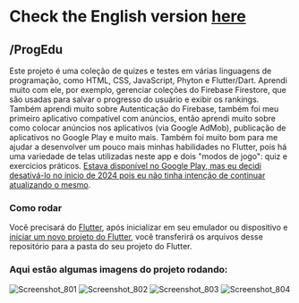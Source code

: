 # Check the English version <a href="README.md">here</a>

## /ProgEdu

Este projeto é uma coleção de quizes e testes em várias linguagens de programação, como HTML, CSS, JavaScript, Phyton e Flutter/Dart. Aprendi muito com ele, por exemplo, gerenciar coleções do Firebase Firestore, que são usadas para salvar o progresso do usuário e exibir os rankings. Também aprendi muito sobre Autenticação do Firebase, também foi meu primeiro aplicativo compatível com anúncios, então aprendi muito sobre como colocar anúncios nos aplicativos (via Google AdMob), publicação de aplicativos no Google Play e muito mais. Também foi muito bom para me ajudar a desenvolver um pouco mais minhas habilidades no Flutter, pois há uma variedade de telas utilizadas neste app e dois "modos de jogo": quiz e exercícios práticos. <a href="https://play.google.com/store/apps/details?id=com.ruanemanuell.progedu">Estava disponível no Google Play, mas eu decidi desativá-lo no inicio de 2024 pois eu não tinha intenção de continuar atualizando o mesmo</a>.

### Como rodar

Você precisará do <a href="https://docs.flutter.dev/get-started/install">Flutter</a>, após inicializar em seu emulador ou dispositivo e 
<a href="https://docs .flutter.dev/get-started/codelab">iniciar um novo projeto do Flutter</a>, você transferirá os arquivos desse repositório
para a pasta do seu projeto do Flutter.

### Aqui estão algumas imagens do projeto rodando:

![Screenshot_801](https://user-images.githubusercontent.com/113607857/204880463-fc04a2e4-e730-4f7a-af6b-2e7df36b406d.png)
![Screenshot_802](https://user-images.githubusercontent.com/113607857/204880468-671b328a-f2d0-4b55-bdbf-91d1863d104d.png)
![Screenshot_803](https://user-images.githubusercontent.com/113607857/204880471-1d918fff-3e71-4cf5-8e57-e7ab38c76ffc.png)
![Screenshot_804](https://user-images.githubusercontent.com/113607857/204880472-3d2ed275-5ecf-4887-b293-f3e565a27224.png)


